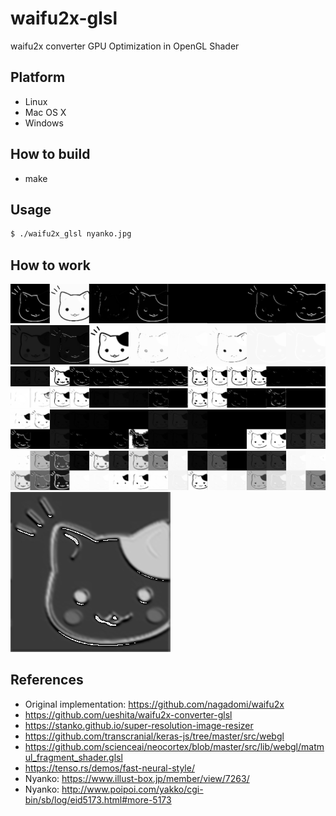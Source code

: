 # waifu2x-glsl

waifu2x converter GPU Optimization in OpenGL Shader

## Platform

- Linux
- Mac OS X
- Windows

## How to build

- make

## Usage

```bash
$ ./waifu2x_glsl nyanko.jpg

```

## How to work

![01.Nyanko](nyanko_01.png "01")
![02.Nyanko](nyanko_02.png "02")
![03.Nyanko](nyanko_03.png "03")
![04.Nyanko](nyanko_04.png "04")
![05.Nyanko](nyanko_05.png "05")
![06.Nyanko](nyanko_06.png "06")
![07.Nyanko](nyanko_07.png "07")

## References

- Original implementation: https://github.com/nagadomi/waifu2x
- https://github.com/ueshita/waifu2x-converter-glsl
- https://stanko.github.io/super-resolution-image-resizer
- https://github.com/transcranial/keras-js/tree/master/src/webgl
- https://github.com/scienceai/neocortex/blob/master/src/lib/webgl/matmul_fragment_shader.glsl
- https://tenso.rs/demos/fast-neural-style/
- Nyanko: https://www.illust-box.jp/member/view/7263/
- Nyanko: http://www.poipoi.com/yakko/cgi-bin/sb/log/eid5173.html#more-5173
